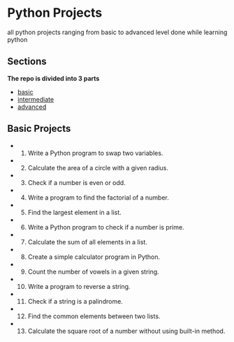 # Python Projects

all python projects ranging from basic to advanced level done while learning python

## Sections

**The repo is divided into 3 parts** 
* [basic](https://github.com/AdityaP183/python-projects/tree/basic)
* [intermediate](https://github.com/AdityaP183/python-projects/tree/intermediate)
* [advanced](https://github.com/AdityaP183/python-projects/tree/advanced)

## Basic Projects
* 1. Write a Python program to swap two variables.
* 2. Calculate the area of a circle with a given radius.
* 3. Check if a number is even or odd.
* 4. Write a program to find the factorial of a number.
* 5. Find the largest element in a list.
* 6. Write a Python program to check if a number is prime.
* 7. Calculate the sum of all elements in a list.
* 8. Create a simple calculator program in Python.
* 9. Count the number of vowels in a given string.
* 10. Write a program to reverse a string.
* 11. Check if a string is a palindrome.
* 12. Find the common elements between two lists.
* 13. Calculate the square root of a number without using built-in method.